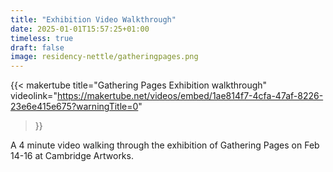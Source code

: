 ```yaml
---
title: "Exhibition Video Walkthrough"
date: 2025-01-01T15:57:25+01:00
timeless: true
draft: false
image: residency-nettle/gatheringpages.png
---
```


{{< makertube 
title="Gathering Pages Exhibition walkthrough" 
videolink="https://makertube.net/videos/embed/1ae814f7-4cfa-47af-8226-23e6e415e675?warningTitle=0"
>}}

A 4 minute video walking through the exhibition of Gathering Pages on Feb 14-16 at Cambridge Artworks. 
